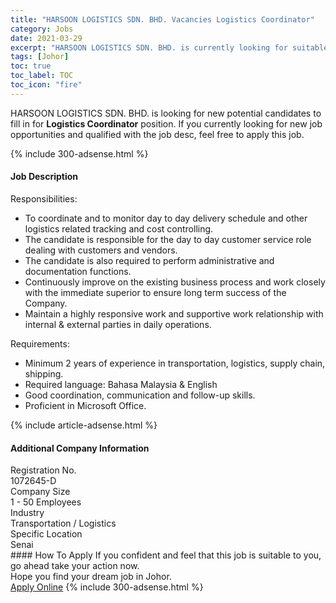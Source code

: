 ```yaml
---
title: "HARSOON LOGISTICS SDN. BHD. Vacancies Logistics Coordinator" 
category: Jobs 
date: 2021-03-29 
excerpt: "HARSOON LOGISTICS SDN. BHD. is currently looking for suitable person to fill in the Logistics Coordinator which based in Johor" 
tags: [Johor] 
toc: true 
toc_label: TOC 
toc_icon: "fire" 
--- 
```


<p>HARSOON LOGISTICS SDN. BHD. is looking for new potential candidates to fill in for <b>Logistics Coordinator</b> position. If you currently looking for new job opportunities and qualified with the job desc, feel free to apply this job.
</p>{% include 300-adsense.html %} 
<div><div><h4>Job Description</h4></div><div><div><span><div><p>Responsibilities:</p><ul><li>To coordinate and to monitor day to day delivery schedule and other logistics related tracking and cost controlling.</li><li>The candidate is responsible for the day to day customer service role dealing with customers and vendors.</li><li>The candidate is also required to perform administrative and documentation functions.</li><li>Continuously improve on the existing business process and work closely with the immediate superior to ensure long term success of the Company.</li><li>Maintain a highly responsive work and supportive work relationship with internal &amp; external parties in daily operations.</li></ul><p>Requirements:</p><ul><li>Minimum 2 years of experience in transportation, logistics, supply chain, shipping.</li><li>Required language: Bahasa Malaysia &amp; English</li><li>Good coordination, communication and follow-up skills.</li><li>Proficient in Microsoft Office.</li></ul></div></span></div></div></div> 
{% include article-adsense.html %} 
<div><div><h4>Additional Company Information</h4></div><div><div><div><div><div><div><div><span>Registration No.</span></div><div><span>1072645-D</span></div></div></div></div><div><div><div><div><span>Company Size</span></div><div><span>1 - 50 Employees</span></div></div></div></div><div><div><div><div><span>Industry</span></div><div><span>Transportation / Logistics</span></div></div></div></div><div><div><div><div><span>Specific Location</span></div><div><span>Senai</span></div></div></div></div></div></div></div></div> 
#### How To Apply 
If you confident and feel that this job is suitable to you, go ahead take your action now. <br/> 
Hope you find your dream job in Johor. <br/> 
<a href="https://www.jobstreet.com.my/en/job/logistics-coordinator-4518999?jobId=jobstreet-my-job-4518999&" class="btn btn--info" target="_blank" rel="nofollow noopenner">Apply Online</a> 
{% include 300-adsense.html %} 